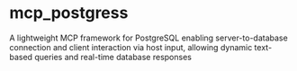 # mcp_postgress
A lightweight MCP framework for PostgreSQL enabling server-to-database connection and client interaction via host input, allowing dynamic text-based queries and real-time database responses
